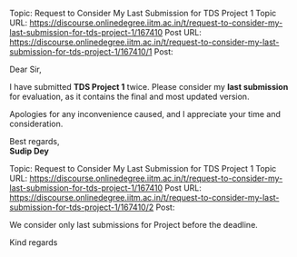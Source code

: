 Topic: Request to Consider My Last Submission for TDS Project 1
Topic URL: https://discourse.onlinedegree.iitm.ac.in/t/request-to-consider-my-last-submission-for-tds-project-1/167410
Post URL: https://discourse.onlinedegree.iitm.ac.in/t/request-to-consider-my-last-submission-for-tds-project-1/167410/1
Post: <p>Dear Sir,</p>
<p>I have submitted <strong>TDS Project 1</strong> twice. Please consider my <strong>last submission</strong> for evaluation, as it contains the final and most updated version.</p>
<p>Apologies for any inconvenience caused, and I appreciate your time and consideration.</p>
<p>Best regards,<br>
<strong>Sudip Dey</strong></p>

Topic: Request to Consider My Last Submission for TDS Project 1
Topic URL: https://discourse.onlinedegree.iitm.ac.in/t/request-to-consider-my-last-submission-for-tds-project-1/167410
Post URL: https://discourse.onlinedegree.iitm.ac.in/t/request-to-consider-my-last-submission-for-tds-project-1/167410/2
Post: <p>We consider only last submissions for Project before the deadline.</p>
<p>Kind regards</p>
